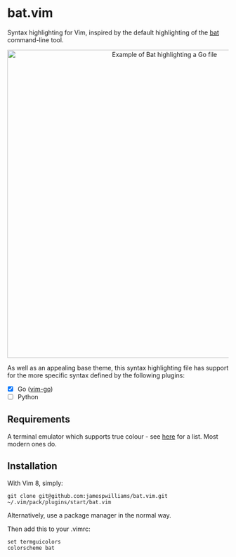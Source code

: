 # bat.vim

Syntax highlighting for Vim, inspired by the default highlighting of the
[bat](https://github.com/sharkdp/bat) command-line tool.

<p align="center">
  <img src="https://i.imgur.com/KqYA7p2.png" alt="Example of Bat highlighting a Go file" width="700px">
</p>

As well as an appealing base theme, this syntax highlighting file has support
for the more specific syntax defined by the following plugins:

- [X] Go ([vim-go](https://github.com/fatih/vim-go/))
- [ ] Python

## Requirements

A terminal emulator which supports true colour - see
[here](https://gist.github.com/XVilka/8346728#now-supporting-true-color) for
a list. Most modern ones do.

## Installation

With Vim 8, simply:

    git clone git@github.com:jamespwilliams/bat.vim.git ~/.vim/pack/plugins/start/bat.vim

Alternatively, use a package manager in the normal way.

Then add this to your .vimrc: 
    
    set termguicolors
    colorscheme bat
